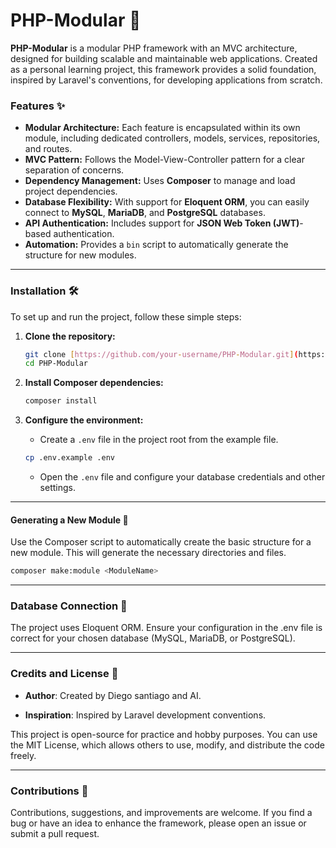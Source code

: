 # PHP-Modular 🚀

**PHP-Modular** is a modular PHP framework with an MVC architecture, designed for building scalable and maintainable web applications. Created as a personal learning project, this framework provides a solid foundation, inspired by Laravel's conventions, for developing applications from scratch.

### Features ✨

* **Modular Architecture:** Each feature is encapsulated within its own module, including dedicated controllers, models, services, repositories, and routes.
* **MVC Pattern:** Follows the Model-View-Controller pattern for a clear separation of concerns.
* **Dependency Management:** Uses **Composer** to manage and load project dependencies.
* **Database Flexibility:** With support for **Eloquent ORM**, you can easily connect to **MySQL**, **MariaDB**, and **PostgreSQL** databases.
* **API Authentication:** Includes support for **JSON Web Token (JWT)**-based authentication.
* **Automation:** Provides a `bin` script to automatically generate the structure for new modules.

---

### Installation 🛠️

To set up and run the project, follow these simple steps:

1.  **Clone the repository:**

    ```bash
    git clone [https://github.com/your-username/PHP-Modular.git](https://github.com/your-username/PHP-Modular.git)
    cd PHP-Modular
    ```

2.  **Install Composer dependencies:**

    ```bash
    composer install
    ```

3.  **Configure the environment:**
    * Create a `.env` file in the project root from the example file.

    ```bash
    cp .env.example .env
    ```

    * Open the `.env` file and configure your database credentials and other settings.

---

#### Generating a New Module 📂

Use the Composer script to automatically create the basic structure for a new module. This will generate the necessary directories and files.

```bash
composer make:module <ModuleName>
```

---

### Database Connection 💾

The project uses Eloquent ORM. Ensure your configuration in the .env file is correct for your chosen database (MySQL, MariaDB, or PostgreSQL).

---

### Credits and License 📜

* **Author**: Created by Diego santiago and AI.

* **Inspiration**: Inspired by Laravel development conventions.

This project is open-source for practice and hobby purposes. You can use the MIT License, which allows others to use, modify, and distribute the code freely.

---

### Contributions 🤝

Contributions, suggestions, and improvements are welcome. If you find a bug or have an idea to enhance the framework, please open an issue or submit a pull request.